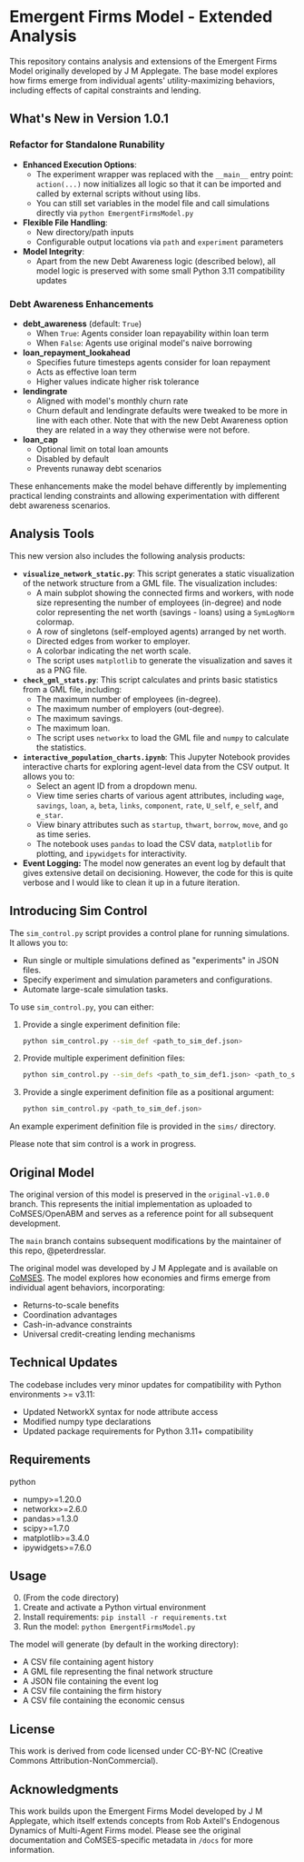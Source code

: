 # Emergent Firms Model - Extended Analysis

This repository contains analysis and extensions of the Emergent Firms Model originally developed by J M Applegate. The base model explores how firms emerge from individual agents' utility-maximizing behaviors, including effects of capital constraints and lending.

## What's New in Version 1.0.1

### Refactor for Standalone Runability

- **Enhanced Execution Options**: 
  - The experiment wrapper was replaced with the `__main__` entry point: `action(...)` now initializes all logic so that it can be imported and called by external scripts without using libs.
  - You can still set variables in the model file and call simulations directly via `python EmergentFirmsModel.py` 
- **Flexible File Handling**:
  - New directory/path inputs
  - Configurable output locations via `path` and `experiment` parameters
- **Model Integrity**:
  - Apart from the new Debt Awareness logic (described below), all model logic is preserved with some small Python 3.11 compatibility updates

### Debt Awareness Enhancements

- **debt_awareness** (default: `True`)
  - When `True`: Agents consider loan repayability within loan term
  - When `False`: Agents use original model's naive borrowing
- **loan_repayment_lookahead**
  - Specifies future timesteps agents consider for loan repayment
  - Acts as effective loan term
  - Higher values indicate higher risk tolerance
- **lendingrate**
  - Aligned with model's monthly churn rate
  - Churn default and lendingrate defaults were tweaked to be more in line with each other. Note that with the new Debt Awareness option they are related in a way they otherwise were not before.
- **loan_cap**
  - Optional limit on total loan amounts
  - Disabled by default
  - Prevents runaway debt scenarios

These enhancements make the model behave differently by implementing practical lending constraints and allowing experimentation with different debt awareness scenarios.

## Analysis Tools

This new version also includes the following analysis products:

- **`visualize_network_static.py`**: This script generates a static visualization of the network structure from a GML file. The visualization includes:
    - A main subplot showing the connected firms and workers, with node size representing the number of employees (in-degree) and node color representing the net worth (savings - loans) using a `SymLogNorm` colormap.
    - A row of singletons (self-employed agents) arranged by net worth.
    - Directed edges from worker to employer.
    - A colorbar indicating the net worth scale.
    - The script uses `matplotlib` to generate the visualization and saves it as a PNG file.
- **`check_gml_stats.py`**: This script calculates and prints basic statistics from a GML file, including:
    - The maximum number of employees (in-degree).
    - The maximum number of employers (out-degree).
    - The maximum savings.
    - The maximum loan.
    - The script uses `networkx` to load the GML file and `numpy` to calculate the statistics.
- **`interactive_population_charts.ipynb`**: This Jupyter Notebook provides interactive charts for exploring agent-level data from the CSV output. It allows you to:
    - Select an agent ID from a dropdown menu.
    - View time series charts of various agent attributes, including `wage`, `savings`, `loan`, `a`, `beta`, `links`, `component`, `rate`, `U_self`, `e_self`, and `e_star`.
    - View binary attributes such as `startup`, `thwart`, `borrow`, `move`, and `go` as time series.
    - The notebook uses `pandas` to load the CSV data, `matplotlib` for plotting, and `ipywidgets` for interactivity.
- **Event Logging:** The model now generates an event log by default that gives extensive detail on decisioning. However, the code for this is quite verbose and I would like to clean it up in a future iteration.

## Introducing Sim Control

The `sim_control.py` script provides a control plane for running simulations. It allows you to:

- Run single or multiple simulations defined as "experiments" in JSON files.
- Specify experiment and simulation parameters and configurations.
- Automate large-scale simulation tasks.

To use `sim_control.py`, you can either:

1.  Provide a single experiment definition file:
    ```bash
    python sim_control.py --sim_def <path_to_sim_def.json>
    ```
2.  Provide multiple experiment definition files:
    ```bash
    python sim_control.py --sim_defs <path_to_sim_def1.json> <path_to_sim_def2.json> ...
    ```
3.  Provide a single experiment definition file as a positional argument:
    ```bash
    python sim_control.py <path_to_sim_def.json>
    ```

An example experiment definition file is provided in the `sims/` directory.

Please note that sim control is a work in progress.

## Original Model

The original version of this model is preserved in the `original-v1.0.0` branch. This represents the initial implementation as uploaded to CoMSES/OpenABM and serves as a reference point for all subsequent development. 

The `main` branch contains subsequent modifications by the maintainer of this repo, @peterdresslar.

The original model was developed by J M Applegate and is available on [CoMSES](https://www.comses.net). The model explores how economies and firms emerge from individual agent behaviors, incorporating:
- Returns-to-scale benefits
- Coordination advantages
- Cash-in-advance constraints
- Universal credit-creating lending mechanisms

## Technical Updates
The codebase includes very minor updates for compatibility with Python environments >= v3.11:
- Updated NetworkX syntax for node attribute access
- Modified numpy type declarations
- Updated package requirements for Python 3.11+ compatibility

## Requirements
python
- numpy>=1.20.0
- networkx>=2.6.0
- pandas>=1.3.0
- scipy>=1.7.0
- matplotlib>=3.4.0
- ipywidgets>=7.6.0

## Usage
0. (From the code directory)
1. Create and activate a Python virtual environment
2. Install requirements: `pip install -r requirements.txt`
3. Run the model: `python EmergentFirmsModel.py`

The model will generate (by default in the working directory):
- A CSV file containing agent history
- A GML file representing the final network structure
- A JSON file containing the event log
- A CSV file containing the firm history
- A CSV file containing the economic census

## License
This work is derived from code licensed under CC-BY-NC (Creative Commons Attribution-NonCommercial).

## Acknowledgments
This work builds upon the Emergent Firms Model developed by J M Applegate, which itself extends concepts from Rob Axtell's Endogenous Dynamics of Multi-Agent Firms model. Please see the original documentation and CoMSES-specific metadata in `/docs` for more information.
